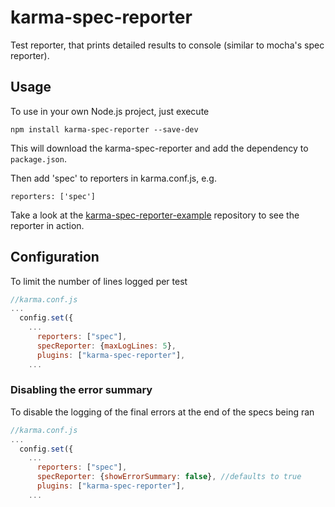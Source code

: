 # karma-spec-reporter

Test reporter, that prints detailed results to console (similar to mocha's spec reporter).

## Usage

To use in your own Node.js project, just execute
```
npm install karma-spec-reporter --save-dev
```
This will download the karma-spec-reporter and add the dependency to `package.json`.

Then add 'spec' to reporters in karma.conf.js, e.g.

```
reporters: ['spec']
```

Take a look at the [karma-spec-reporter-example](http://github.com/mlex/karma-spec-reporter-example) repository to see the reporter in action.

## Configuration

To limit the number of lines logged per test
``` js
//karma.conf.js
...
  config.set({
    ...
      reporters: ["spec"],
      specReporter: {maxLogLines: 5},
      plugins: ["karma-spec-reporter"],
    ...
```
### Disabling the error summary

To disable the logging of the final errors at the end of the specs being ran
``` js
//karma.conf.js
...
  config.set({
    ...
      reporters: ["spec"],
      specReporter: {showErrorSummary: false}, //defaults to true
      plugins: ["karma-spec-reporter"],
    ...
```
